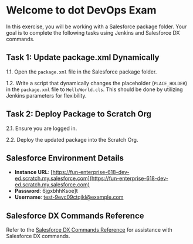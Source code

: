 # Welcome to dot DevOps Exam

In this exercise, you will be working with a Salesforce package folder. Your goal is to complete the following tasks using Jenkins and Salesforce DX commands.

## Task 1: Update package.xml Dynamically

1.1. Open the `package.xml` file in the Salesforce package folder.

1.2. Write a script that dynamically changes the placeholder (`PLACE_HOLDER`) in the `package.xml` file to `HelloWorld.cls`. This should be done by utilizing Jenkins parameters for flexibility.

## Task 2: Deploy Package to Scratch Org

2.1. Ensure you are logged in.

2.2. Deploy the updated package into the Scratch Org.

## Salesforce Environment Details

- **Instance URL**: [https://fun-enterprise-618-dev-ed.scratch.my.salesforce.com](https://fun-enterprise-618-dev-ed.scratch.my.salesforce.com)
- **Password**: 6jgxbhhKsoe]t
- **Username**: test-9evc09ctqikl@example.com

## Salesforce DX Commands Reference

Refer to the [Salesforce DX Commands Reference](https://developer.salesforce.com/docs/atlas.en-us.sfdx_cli_reference.meta/sfdx_cli_reference/cli_reference_unified.htm#cli_reference_login_functions_unified) for assistance with Salesforce DX commands.
